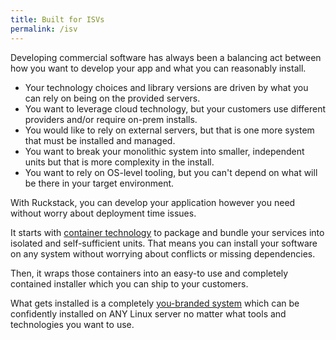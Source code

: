 ```yaml
---
title: Built for ISVs
permalink: /isv
---
```


Developing commercial software has always been a balancing act between how you want to develop your app and what you can reasonably install.

- Your technology choices and library versions are driven by what you can rely on being on the provided servers. 
- You want to leverage cloud technology, but your customers use different providers and/or require on-prem installs.
- You would like to rely on external servers, but that is one more system that must be installed and managed.
- You want to break your monolithic system into smaller, independent units but that is more complexity in the install.
- You want to rely on OS-level tooling, but you can't depend on what will be there in your target environment.

With Ruckstack, you can develop your application however you need without worry about deployment time issues.

It starts with [container technology](/docs/cli) to package and bundle your services into isolated and self-sufficient units. 
That means you can install your software on any system without worrying about conflicts or missing dependencies. 

Then, it wraps those containers into an easy-to use and completely contained installer which you can ship to your customers.

What gets installed is a completely [you-branded system](/docs/server) which can be confidently installed on ANY Linux server no matter what tools and technologies you want to use.    
 


